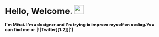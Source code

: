# Hello, Welcome. <a target="_blank" rel="noopener noreferrer" href="https://raw.githubusercontent.com/MartinHeinz/MartinHeinz/master/wave.gif"><img src="https://raw.githubusercontent.com/MartinHeinz/MartinHeinz/master/wave.gif" width="30px" style="max-width:100%;"></a> 

<b>I'm Mihai. I'm a designer and I'm trying to improve myself on coding.You can find me on [![Twitter][1.2]][1]<b/>
